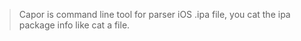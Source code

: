 > Capor is command line tool for parser iOS .ipa file, you cat the ipa package info like cat a file.
